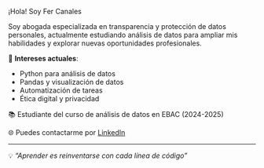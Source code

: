 ¡Hola! Soy Fer Canales

Soy abogada especializada en transparencia y protección de datos personales, actualmente estudiando análisis de datos para ampliar mis habilidades y explorar nuevas oportunidades profesionales.  

🎯 **Intereses actuales**:
- Python para análisis de datos
- Pandas y visualización de datos
- Automatización de tareas
- Ética digital y privacidad

📚 Estudiante del curso de análisis de datos en EBAC (2024-2025)

🌐 Puedes contactarme por [LinkedIn](https://www.linkedin.com/in/fernanda-canales-analista-datos)

---

💡 *“Aprender es reinventarse con cada línea de código”*
